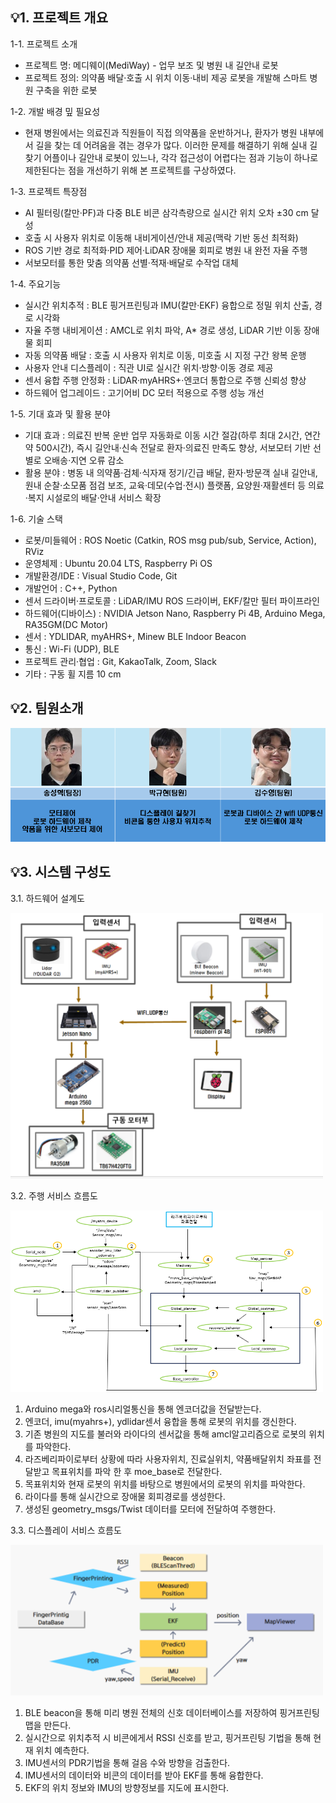 ## 💡1. 프로젝트 개요
1-1. 프로젝트 소개
- 프로젝트 명: 메디웨이(MediWay) - 업무 보조 및 병원 내 길안내 로봇
- 프로젝트 정의: 의약품 배달·호출 시 위치 이동·내비 제공 로봇을 개발해 스마트 병원 구축을 위한 로봇

1-2. 개발 배경 밒 필요성
- 현재 병원에서는 의료진과 직원들이 직접 의약품을 운반하거나, 환자가 병원 내부에서 길을 찾는 데 어려움을
  겪는 경우가 많다. 이러한 문제를 해결하기 위해 실내 길찾기 어플이나 길안내 로봇이 있느나, 각각 접근성이
  어렵다는 점과 기능이 하나로 제한된다는 점을 개선하기 위해 본 프로젝트를 구상하였다.

1-3. 프로젝트 특장점
- AI 필터링(칼만·PF)과 다중 BLE 비콘 삼각측량으로 실시간 위치 오차 ±30 cm 달성
- 호출 시 사용자 위치로 이동해 내비게이션/안내 제공(맥락 기반 동선 최적화)
- ROS 기반 경로 최적화·PID 제어·LiDAR 장애물 회피로 병원 내 완전 자율 주행
- 서보모터를 통한 맞춤 의약품 선별·적재·배달로 수작업 대체

1-4. 주요기능
- 실시간 위치추적 : BLE 핑거프린팅과 IMU(칼만·EKF) 융합으로 정밀 위치 산출, 경로 시각화
- 자율 주행 내비게이션 : AMCL로 위치 파악, A* 경로 생성, LiDAR 기반 이동 장애물 회피
- 자동 의약품 배달 : 호출 시 사용자 위치로 이동, 미호출 시 지정 구간 왕복 운행
- 사용자 안내 디스플레이 : 직관 UI로 실시간 위치·방향·이동 경로 제공
- 센서 융합 주행 안정화 : LiDAR·myAHRS+·엔코더 통합으로 주행 신뢰성 향상
- 하드웨어 업그레이드 : 고기어비 DC 모터 적용으로 주행 성능 개선

1-5. 기대 효과 및 활용 분야
- 기대 효과 : 의료진 반복 운반 업무 자동화로 이동 시간 절감(하루 최대 2시간, 연간 약 500시간),
  즉시 길안내·신속 전달로 환자·의료진 만족도 향상, 서보모터 기반 선별로 오배송·지연 오류 감소
- 활용 분야 : 병동 내 의약품·검체·식자재 정기/긴급 배달, 환자·방문객 실내 길안내, 원내 순찰·소모품
  점검 보조, 교육·데모(수업·전시) 플랫폼, 요양원·재활센터 등 의료·복지 시설로의 배달·안내 서비스 확장

1-6. 기술 스택
- 로봇/미들웨어 : ROS Noetic (Catkin, ROS msg pub/sub, Service, Action), RViz
- 운영체제 : Ubuntu 20.04 LTS, Raspberry Pi OS
- 개발환경/IDE : Visual Studio Code, Git
- 개발언어 : C++, Python
- 센서 드라이버·프로토콜 : LiDAR/IMU ROS 드라이버, EKF/칼만 필터 파이프라인
- 하드웨어(디바이스) : NVIDIA Jetson Nano, Raspberry Pi 4B, Arduino Mega, RA35GM(DC Motor)
- 센서 : YDLIDAR, myAHRS+, Minew BLE Indoor Beacon
- 통신 : Wi-Fi (UDP), BLE
- 프로젝트 관리·협업 : Git, KakaoTalk, Zoom, Slack
- 기타 : 구동 휠 지름 10 cm


## 💡2. 팀원소개
![개발자 소개](https://github.com/thdtjdgur/25_HC203/blob/main/%EC%97%AD%ED%95%A0%EB%B6%84%EB%8B%B4.png)


## 💡3. 시스템 구성도
3.1. 하드웨어 설계도

<img src="https://github.com/thdtjdgur/25_HC203/blob/main/%ED%95%98%EB%93%9C%EC%9B%A8%EC%96%B4%20%EC%84%A4%EA%B3%84%EB%8F%84.png" width="500"/>


3.2. 주행 서비스 흐름도

<img src="https://github.com/thdtjdgur/25_HC203/blob/main/%EC%A3%BC%ED%96%89%20%EC%84%9C%EB%B9%84%EC%8A%A4%20%ED%9D%90%EB%A6%84%EB%8F%84.png" width="500"/>

1. Arduino mega와 ros시리얼통신을 통해 엔코더값을 전달받는다.
2. 엔코더, imu(myahrs+), ydlidar센서 융합을 통해 로봇의 위치를 갱신한다.
3. 기존 병원의 지도를 불러와 라이다의 센서값을 통해 amcl알고리즘으로 로봇의 위치를 파악한다.
4. 라즈베리파이로부터 상황에 따라 사용자위치, 진료실위치, 약품배달위치 좌표를 전달받고 목표위치를 파악 한 후  moe_base로 전달한다.
5. 목표위치와 현재 로봇의 위치를 바탕으로 병원에서의 로봇의 위치를 파악한다.
6. 라이다를 통해 실시간으로 장애물 회피경로를 생성한다.
7. 생성된 geometry_msgs/Twist 데이터를 모터에 전달하여 주행한다.


3.3. 디스플레이 서비스 흐름도

<img src="https://github.com/thdtjdgur/25_HC203/blob/main/%EB%94%94%EC%8A%A4%ED%94%8C%EB%A0%88%EC%9D%B4%20%EC%84%9C%EB%B9%84%EC%8A%A4%20%ED%9D%90%EB%A6%84%EB%8F%84.png" width="500"/>

1. BLE beacon을 통해 미리 병원 전체의 신호 데이터베이스를 저장하여 핑거프린팅 맵을 만든다.
2. 실시간으로 위치추적 시 비콘에게서 RSSI 신호를 받고, 핑거프린팅 기법을 통해 현재 위치 예측한다.
3. IMU센서의 PDR기법을 통해 걸음 수와 방향을 검출한다.
4. IMU센서의 데이터와 비콘의 데이터를 받아 EKF를 통해 융합한다.
5. EKF의 위치 정보와 IMU의 방향정보를 지도에 표시한다.

